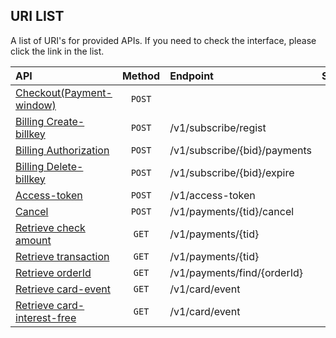 ## URI LIST
A list of URI's for provided APIs. If you need to check the interface, please click the link in the list.

| API                                                               |     Method      |               Endpoint              |   Sandbox |
|:------------------------------------------------------------------|:-------------:|:--------------------------------------|:---------:|
| [Checkout(Payment-window)](/api/nicepay-api-payment-window-url.md) |      `POST`    |                                     |     ○     |
| [Billing Create-billkey](/api/nicepay-api-billing.md)             |      `POST`     |     /v1/subscribe/regist            |     ○     |
| [Billing Authorization](/api/nicepay-api-billing.md)              |      `POST`     |     /v1/subscribe/{bid}/payments    |     ○     |
| [Billing Delete-billkey](/api/payment-subscribe.md)               |      `POST`     |     /v1/subscribe/{bid}/expire      |     ○     |
| [Access-token](/api/nicepay-api-access-token.md)                  |      `POST`     |     /v1/access-token                |     ○     |
| [Cancel](/api/nicepay-api-cancel.md)                              |      `POST`     |     /v1/payments/{tid}/cancel       |     △     |
| [Retrieve check amount](/api/nicepay-api-retrieve.md#check-amount-api-request-parameter)              |       `GET`     |     /v1/payments/{tid}              |     ○     |
| [Retrieve transaction](/api/nicepay-api-retrieve.md#retrieve-a-transaction-with-tidtransaction-id)              |       `GET`     |     /v1/payments/{tid}              |     ○     |
| [Retrieve orderId](/api/nicepay-api-retrieve.md#retrieve-a-transaction-with-orderid)                  |       `GET`     |     /v1/payments/find/{orderId}     |     ○     |
| [Retrieve card-event](/api/nicepay-api-retrieve.md#card-event-api)               |       `GET`     |     /v1/card/event                  |     ×     |
| [Retrieve card-interest-free](/api/nicepay-api-retrieve.md#interest-free-installment-information-api)       |       `GET`     |     /v1/card/event                  |     ×     |

